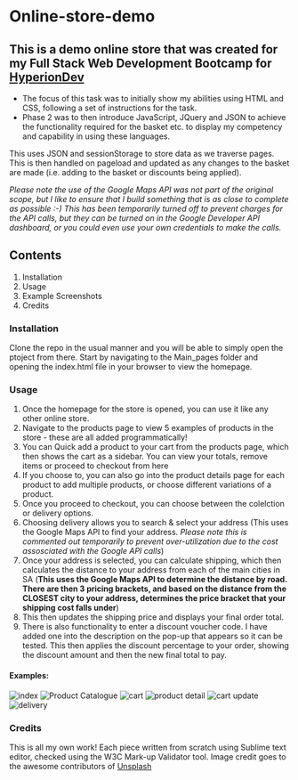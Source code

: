 # Online-store-demo

## This is a demo online store that was created for my Full Stack Web Development Bootcamp for [HyperionDev](http://hyperiondev.com)

* The focus of this task was to initially show my abilities using HTML and CSS, following a set of instructions for the task. 
* Phase 2 was to then introduce JavaScript, JQuery and JSON to achieve the functionality required for the basket etc. to display my competency and capability in using these languages.

This uses JSON and sessionStorage to store data as we traverse pages. This is then handled on pageload and updated as any changes to the basket are made (i.e. adding to the basket or discounts being applied).

*Please note the use of the Google Maps API was not part of the original scope, but I like to ensure that I build something that is as close to complete as possible :-)*
*This has been temporarily turned off to prevent charges for the API calls, but they can be turned on in the Google Developer API dashboard, or you could even use your own credentials to make the calls.*

## Contents

1. Installation
1. Usage
1. Example Screenshots
1. Credits

### Installation
Clone the repo in the usual manner and you will be able to simply open the ptoject from there.
Start by navigating to the Main_pages folder and opening the index.html file in your browser to view the homepage.

### Usage
1. Once the homepage for the store is opened, you can use it like any other online store. 
1. Navigate to the products page to view 5 examples of products in the store - these are all added programmatically!
1. You can Quick add a product to your cart from the products page, which then shows the cart as a sidebar. You can view your totals, remove items or proceed to checkout from here
1. If you choose to, you can also go into the product details page for each product to add multiple products, or choose different variations of a product.
1. Once you proceed to checkout, you can choose between the colelction or delivery options.
1. Choosing delivery allows you to search & select your address (This uses the Google Maps API to find your address. *Please note this is commented out temporarily to prevent over-utilization due to the cost assosciated with the Google API calls*)
1. Once your address is selected, you can calculate shipping, which then calculates the distance to your address from each of the main cities in SA (**This uses the Google Maps API to determine the distance by road. There are then 3 pricing brackets, and based on the distance from the CLOSEST city to your address, determines the price bracket that your shipping cost falls under**)
1. This then updates the shipping price and displays your final order total.
1. There is also functionality to enter a discount voucher code. I have added one into the description on the pop-up that appears so it can be tested. This then applies the discount percentage to your order, showing the discount amount and then the new final total to pay.

#### Examples:

![index](https://user-images.githubusercontent.com/59868314/179018201-3bd21369-4847-4e8b-821a-92772aa04743.JPG)
![Product Catalogue](https://user-images.githubusercontent.com/59868314/179018204-62300978-ac2e-48ee-99f4-f7b6c2122f40.JPG)
![cart](https://user-images.githubusercontent.com/59868314/179018190-6891e70d-b7ea-4461-a876-d8b98952f4c2.JPG)
![product detail](https://user-images.githubusercontent.com/59868314/179018207-72bb928a-b576-4b86-8d62-50fd1064086c.JPG)
![cart update](https://user-images.githubusercontent.com/59868314/179018181-a45a5fdf-9edb-4c0c-99ad-5eeb7d5b4a24.JPG)
![delivery](https://user-images.githubusercontent.com/59868314/179018195-717119e4-4d4b-4fc0-8566-f6ea4a01d89f.JPG)

### Credits
This is all my own work! Each piece written from scratch using Sublime text editor, checked using the W3C Mark-up Validator tool.
Image credit goes to the awesome contributors of [Unsplash](https://unsplash.com/)
